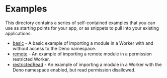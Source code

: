 # Examples

This directory contains a series of self-contained examples that you can use as
starting points for your app, or as snippets to pull into your existing
applications:

- [basic](./basic) - A basic example of importing a module in a Worker with and
  without access to the Deno namespace.
- [remote](./remote) - An example of importing a remote module in a permission
  restricted Worker.
- [restrictedRead](./restrictedRead) - An example of importing a module in a
  Worker with the Deno namespace enabled, but read permission disallowed.
